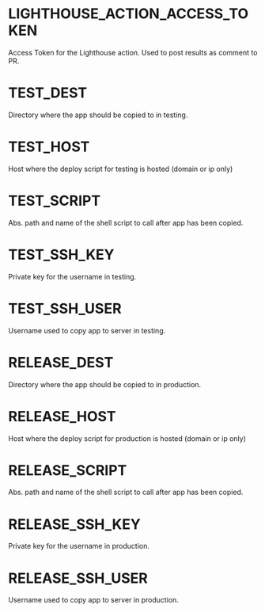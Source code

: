 # LIGHTHOUSE_ACTION_ACCESS_TOKEN

Access Token for the Lighthouse action. Used to post results as comment to PR.

# TEST_DEST

Directory where the app should be copied to in testing.

# TEST_HOST

Host where the deploy script for testing is hosted (domain or ip only)

# TEST_SCRIPT

Abs. path and name of the shell script to call after app has been copied.

# TEST_SSH_KEY

Private key for the username in testing.

# TEST_SSH_USER

Username used to copy app to server in testing.

# RELEASE_DEST

Directory where the app should be copied to in production.

# RELEASE_HOST

Host where the deploy script for production is hosted (domain or ip only)

# RELEASE_SCRIPT

Abs. path and name of the shell script to call after app has been copied.

# RELEASE_SSH_KEY

Private key for the username in production.

# RELEASE_SSH_USER

Username used to copy app to server in production.
